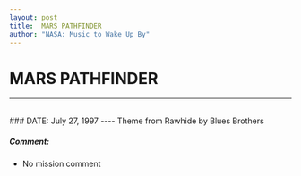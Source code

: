 ```yaml
---
layout: post
title:  MARS PATHFINDER
author: "NASA: Music to Wake Up By"
---
```


# MARS PATHFINDER
----
<br/>
### DATE: July 27, 1997
----
Theme from Rawhide by Blues Brothers

##### Comment:
* No mission comment
